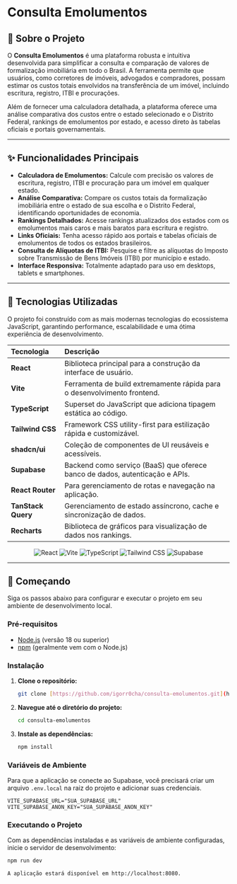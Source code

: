 # Consulta Emolumentos

## 📖 Sobre o Projeto

O **Consulta Emolumentos** é uma plataforma robusta e intuitiva desenvolvida para simplificar a consulta e comparação de valores de formalização imobiliária em todo o Brasil. A ferramenta permite que usuários, como corretores de imóveis, advogados e compradores, possam estimar os custos totais envolvidos na transferência de um imóvel, incluindo escritura, registro, ITBI e procurações.

Além de fornecer uma calculadora detalhada, a plataforma oferece uma análise comparativa dos custos entre o estado selecionado e o Distrito Federal, rankings de emolumentos por estado, e acesso direto às tabelas oficiais e portais governamentais.

---

## ✨ Funcionalidades Principais

* **Calculadora de Emolumentos:** Calcule com precisão os valores de escritura, registro, ITBI e procuração para um imóvel em qualquer estado.
* **Análise Comparativa:** Compare os custos totais da formalização imobiliária entre o estado de sua escolha e o Distrito Federal, identificando oportunidades de economia.
* **Rankings Detalhados:** Acesse rankings atualizados dos estados com os emolumentos mais caros e mais baratos para escritura e registro.
* **Links Oficiais:** Tenha acesso rápido aos portais e tabelas oficiais de emolumentos de todos os estados brasileiros.
* **Consulta de Alíquotas de ITBI:** Pesquise e filtre as alíquotas do Imposto sobre Transmissão de Bens Imóveis (ITBI) por município e estado.
* **Interface Responsiva:** Totalmente adaptado para uso em desktops, tablets e smartphones.

---

## 🚀 Tecnologias Utilizadas

O projeto foi construído com as mais modernas tecnologias do ecossistema JavaScript, garantindo performance, escalabilidade e uma ótima experiência de desenvolvimento.

| Tecnologia      | Descrição                                                              |
| :-------------- | :--------------------------------------------------------------------- |
| **React** | Biblioteca principal para a construção da interface de usuário.        |
| **Vite** | Ferramenta de build extremamente rápida para o desenvolvimento frontend. |
| **TypeScript** | Superset do JavaScript que adiciona tipagem estática ao código.        |
| **Tailwind CSS**| Framework CSS utility-first para estilização rápida e customizável.    |
| **shadcn/ui** | Coleção de componentes de UI reusáveis e acessíveis.                   |
| **Supabase** | Backend como serviço (BaaS) que oferece banco de dados, autenticação e APIs. |
| **React Router**| Para gerenciamento de rotas e navegação na aplicação.                  |
| **TanStack Query**| Gerenciamento de estado assíncrono, cache e sincronização de dados.   |
| **Recharts** | Biblioteca de gráficos para visualização de dados nos rankings.        |

<p align="center">
  <img src="https://img.shields.io/badge/React-20232A?style=for-the-badge&logo=react&logoColor=61DAFB" alt="React"/>
  <img src="https://img.shields.io/badge/Vite-646CFF?style=for-the-badge&logo=vite&logoColor=white" alt="Vite"/>
  <img src="https://img.shields.io/badge/TypeScript-007ACC?style=for-the-badge&logo=typescript&logoColor=white" alt="TypeScript"/>
  <img src="https://img.shields.io/badge/Tailwind_CSS-38B2AC?style=for-the-badge&logo=tailwind-css&logoColor=white" alt="Tailwind CSS"/>
  <img src="https://img.shields.io/badge/Supabase-3ECF8E?style=for-the-badge&logo=supabase&logoColor=white" alt="Supabase"/>
</p>

---

## 🏁 Começando

Siga os passos abaixo para configurar e executar o projeto em seu ambiente de desenvolvimento local.

### Pré-requisitos

* [Node.js](https://nodejs.org/) (versão 18 ou superior)
* [npm](https://www.npmjs.com/) (geralmente vem com o Node.js)

### Instalação

1.  **Clone o repositório:**
    ```bash
    git clone [https://github.com/igorr0cha/consulta-emolumentos.git](https://github.com/igorr0cha/consulta-emolumentos.git)
    ```

2.  **Navegue até o diretório do projeto:**
    ```bash
    cd consulta-emolumentos
    ```

3.  **Instale as dependências:**
    ```bash
    npm install
    ```

### Variáveis de Ambiente

Para que a aplicação se conecte ao Supabase, você precisará criar um arquivo `.env.local` na raiz do projeto e adicionar suas credenciais.

```
VITE_SUPABASE_URL="SUA_SUPABASE_URL"
VITE_SUPABASE_ANON_KEY="SUA_SUPABASE_ANON_KEY"
```

### Executando o Projeto

Com as dependências instaladas e as variáveis de ambiente configuradas, inicie o servidor de desenvolvimento:

```bash
npm run dev

A aplicação estará disponível em http://localhost:8080.
